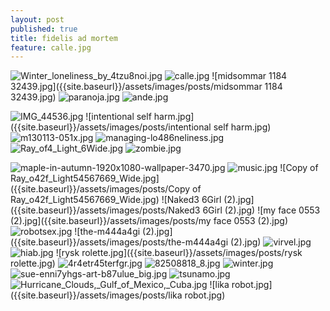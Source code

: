 ```yaml
---
layout: post
published: true
title: fidelis ad mortem
feature: calle.jpg
---
```

![Winter_loneliness_by_4tzu8noi.jpg]({{site.baseurl}}/assets/images/posts/Winter_loneliness_by_4tzu8noi.jpg)
![calle.jpg]({{site.baseurl}}/assets/images/posts/calle.jpg)
![midsommar 1184 32439.jpg]({{site.baseurl}}/assets/images/posts/midsommar 1184 32439.jpg)
![paranoja.jpg]({{site.baseurl}}/assets/images/posts/paranoja.jpg)
![ande.jpg]({{site.baseurl}}/assets/images/posts/ande.jpg)

![IMG_44536.jpg]({{site.baseurl}}/assets/images/posts/IMG_44536.jpg)
![intentional self harm.jpg]({{site.baseurl}}/assets/images/posts/intentional self harm.jpg)
![m130113-051x.jpg]({{site.baseurl}}/assets/images/posts/m130113-051x.jpg)
![managing-lo486neliness.jpg]({{site.baseurl}}/assets/images/posts/managing-lo486neliness.jpg)
![Ray_of4_Light_6Wide.jpg]({{site.baseurl}}/assets/images/posts/Ray_of4_Light_6Wide.jpg)
![zombie.jpg]({{site.baseurl}}/assets/images/posts/zombie.jpg)




![maple-in-autumn-1920x1080-wallpaper-3470.jpg]({{site.baseurl}}/assets/images/posts/maple-in-autumn-1920x1080-wallpaper-3470.jpg)
![music.jpg]({{site.baseurl}}/assets/images/posts/music.jpg)
![Copy of Ray_o42f_Light54567669_Wide.jpg]({{site.baseurl}}/assets/images/posts/Copy of Ray_o42f_Light54567669_Wide.jpg)
![Naked3 6Girl (2).jpg]({{site.baseurl}}/assets/images/posts/Naked3 6Girl (2).jpg)
![my face 0553 (2).jpg]({{site.baseurl}}/assets/images/posts/my face 0553 (2).jpg)
![robotsex.jpg]({{site.baseurl}}/assets/images/posts/robotsex.jpg)
![the-m444a4gi (2).jpg]({{site.baseurl}}/assets/images/posts/the-m444a4gi (2).jpg)
![virvel.jpg]({{site.baseurl}}/assets/images/posts/virvel.jpg)
![hiab.jpg]({{site.baseurl}}/assets/images/posts/hiab.jpg)
![rysk rolette.jpg]({{site.baseurl}}/assets/images/posts/rysk rolette.jpg)
![4r4etr45terfgr.jpg]({{site.baseurl}}/assets/images/posts/4r4etr45terfgr.jpg)
![82508818_8.jpg]({{site.baseurl}}/assets/images/posts/82508818_8.jpg)
![winter.jpg]({{site.baseurl}}/assets/images/posts/winter.jpg)
![sue-enni7yhgs-art-b87ulue_big.jpg]({{site.baseurl}}/assets/images/posts/sue-enni7yhgs-art-b87ulue_big.jpg)
![tsunamo.jpg]({{site.baseurl}}/assets/images/posts/tsunamo.jpg)
![Hurricane_Clouds,_Gulf_of_Mexico,_Cuba.jpg]({{site.baseurl}}/assets/images/posts/Hurricane_Clouds,_Gulf_of_Mexico,_Cuba.jpg)
![lika robot.jpg]({{site.baseurl}}/assets/images/posts/lika robot.jpg)
